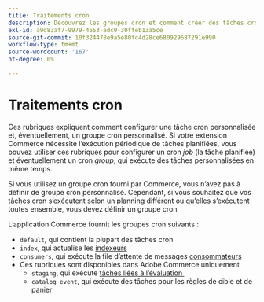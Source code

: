 ```yaml
---
title: Traitements cron
description: Découvrez les groupes cron et comment créer des tâches cron personnalisées dans Adobe Commerce. Découvrez la configuration des tâches planifiées et la configuration du groupe cron.
exl-id: a9d83af7-9979-4653-adc9-30ffeb13a5ce
source-git-commit: 10f324478e9a5e80fc4d28ce680929687291e990
workflow-type: tm+mt
source-wordcount: '167'
ht-degree: 0%

---
```


# Traitements cron

Ces rubriques expliquent comment configurer une tâche cron personnalisée et, éventuellement, un groupe cron personnalisé. Si votre extension Commerce nécessite l’exécution périodique de tâches planifiées, vous pouvez utiliser ces rubriques pour configurer un cron _job_ (la tâche planifiée) et éventuellement un cron _group_, qui exécute des tâches personnalisées en même temps.

Si vous utilisez un groupe cron fourni par Commerce, vous n’avez pas à définir de groupe cron personnalisé. Cependant, si vous souhaitez que vos tâches cron s’exécutent selon un planning différent ou qu’elles s’exécutent toutes ensemble, vous devez définir un groupe cron

L’application Commerce fournit les groupes cron suivants :

- `default`, qui contient la plupart des tâches cron
- `index`, qui actualise les [indexeurs](../cli/manage-indexers.md)
- `consumers`, qui exécute la file d’attente de messages [consommateurs](../cli/start-message-queues.md)
- Ces rubriques sont disponibles dans Adobe Commerce uniquement
   - `staging`, qui exécute [&#x200B; tâches liées à l’évaluation &#x200B;](https://experienceleague.adobe.com/en/docs/commerce-admin/content-design/staging/content-staging)
   - `catalog_event`, qui exécute des tâches pour les règles de cible et de panier
